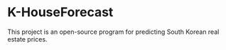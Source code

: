 # K-HouseForecast
This project is an open-source program for predicting South Korean real estate prices.
